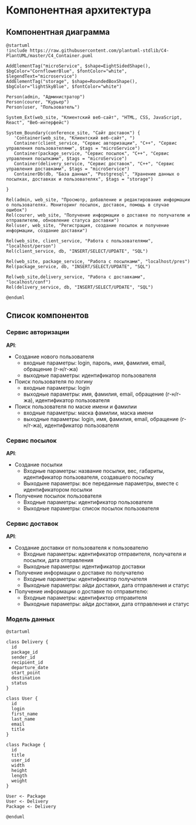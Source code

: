 # Компонентная архитектура
<!-- Состав и взаимосвязи компонентов системы между собой и внешними системами с указанием протоколов, ключевые технологии, используемые для реализации компонентов.
Диаграмма контейнеров C4 и текстовое описание. 
-->
## Компонентная диаграмма

```plantuml
@startuml
!include https://raw.githubusercontent.com/plantuml-stdlib/C4-PlantUML/master/C4_Container.puml

AddElementTag("microService", $shape=EightSidedShape(), $bgColor="CornflowerBlue", $fontColor="white", $legendText="microservice")
AddElementTag("storage", $shape=RoundedBoxShape(), $bgColor="lightSkyBlue", $fontColor="white")

Person(admin, "Администратор")
Person(courer, "Курьер")
Person(user, "Пользователь")

System_Ext(web_site, "Клиентский веб-сайт", "HTML, CSS, JavaScript, React", "Веб-интерфейс")

System_Boundary(conference_site, "Сайт доставок") {
   'Container(web_site, "Клиентский веб-сайт", ")
   Container(client_service, "Сервис авторизации", "C++", "Сервис управления пользователями", $tags = "microService")    
   Container(package_service, "Сервис посылок", "C++", "Сервис управления посылками", $tags = "microService") 
   Container(delivery_service, "Сервис доставок", "C++", "Сервис управления доставками", $tags = "microService")   
   ContainerDb(db, "База данных", "Postgresql", "Хранение данных о посылках, доставках и пользователях", $tags = "storage")
   
}

Rel(admin, web_site, "Просмотр, добавление и редактирование информации о пользователях. Мониторинг посылок, доставок, помощь в случае ошибок")
Rel(courer, web_site, "Получение информации о доставке по получателю и отправлителю, обновление статуса доставки")
Rel(user, web_site, "Регистрация, создание посылок и получение информации, создание доставки")

Rel(web_site, client_service, "Работа с пользователями", "localhost/person")
Rel(client_service, db, "INSERT/SELECT/UPDATE", "SQL")

Rel(web_site, package_service, "Работа с посылками", "localhost/pres")
Rel(package_service, db, "INSERT/SELECT/UPDATE", "SQL")

Rel(web_site,delivery_service, "Работа с доставками", "localhost/conf")
Rel(delivery_service, db, "INSERT/SELECT/UPDATE", "SQL")

@enduml
```
## Список компонентов  

### Сервис авторизации
**API**:
-	Создание нового пользователя
      - входные параметры: login, пароль, имя, фамилия, email, обращение (г-н/г-жа)
      - выходные параметры: идентификатор пользователя
-	Поиск пользователя по логину
     - входные параметры:  login
     - выходные параметры: имя, фамилия, email, обращение (г-н/г-жа), идентификатор пользователя
-	Поиск пользователя по маске имени и фамилии
     - входные параметры: маска фамилии, маска имени
     - выходные параметры: login, имя, фамилия, email, обращение (г-н/г-жа), идентификатор пользователя

### Сервис посылок
**API**:
- Создание посылки
  - Входные параметры: название посылки, вес, габариты, идентификатор пользователя, создавшего посылку
  - Выходыне параметры: все переданные параметры, вместе с идентификатором посылки
- Получение посылок пользователя
  - Входные параметры: идентификатор пользователя
  - Выходные параметры: список посылок пользователя

### Сервис доставок
**API**:
- Создание доставки от пользователя к пользователю
  - Входные параметры: идентификатор отправителя, получателя и посылки, дата отправления
  - Выходные параметры: идентификатор доставки
- Получение информации о доставке по получателю
  - Входные параметры: идентификатор получателя
  - Выходные параметры: айди доставки, дата отправления и статус
- Получение информации о доставке по отправителю:
  - Входные параметры: идентификтор отправителя
  - Выходные параметры: айди доставки, дата отправления и статус
  

### Модель данных
```puml
@startuml

class Delivery {
  id
  package_id
  sender_id
  recipient_id
  departure_date
  start_point
  destination
  status
}

class User {
  id
  login
  first_name
  last_name
  email
  title
}

class Package {
  id
  title
  user_id
  width
  height 
  length
  weight
}

User <- Package
User <- Delivery
Package <- Delivery

@enduml
```
